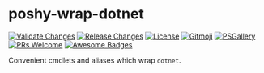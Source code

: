 # poshy-wrap-dotnet

[![Validate Changes](https://github.com/pwshrc/poshy-wrap-dotnet/actions/workflows/validate.yml/badge.svg)](https://github.com/pwshrc/poshy-wrap-dotnet/actions/workflows/validate.yml)
[![Release Changes](https://github.com/pwshrc/poshy-wrap-dotnet/actions/workflows/release.yml/badge.svg)](https://github.com/pwshrc/poshy-wrap-dotnet/actions/workflows/release.yml)
[![License](https://img.shields.io/github/license/pwshrc/poshy-wrap-dotnet)](./LICENSE.txt)
[![Gitmoji](https://img.shields.io/badge/gitmoji-%20😜%20😍-FFDD67.svg?style=flat-square)](https://gitmoji.carloscuesta.me/)
[![PSGallery](https://img.shields.io/powershellgallery/dt/poshy-wrap-dotnet.svg)](https://www.powershellgallery.com/packages/poshy-wrap-dotnet)
[![PRs Welcome](https://img.shields.io/badge/PRs-welcome-brightgreen.svg?style=flat-square)](http://makeapullrequest.com)
[![Awesome Badges](https://img.shields.io/badge/badges-awesome-green.svg)](https://github.com/Naereen/badges)

Convenient cmdlets and aliases which wrap `dotnet`.

